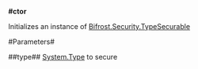 **#ctor**

Initializes an instance of [Bifrost.Security.TypeSecurable](Bifrost.Security.TypeSecurable)

#Parameters#


##type##
[System.Type](System.Type) to secure
